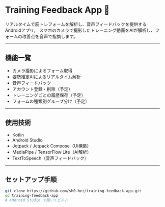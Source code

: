 # Training Feedback App 💪

リアルタイムで筋トレフォームを解析し、音声フィードバックを提供するAndroidアプリ。
スマホのカメラで撮影したトレーニング動画をAIが解析し、フォームの改善点を音声で指摘します。

---

## 機能一覧

- カメラ撮影によるフォーム取得
- 姿勢推定AIによるリアルタイム解析
- 音声フィードバック
- アカウント登録・削除（予定）
- トレーニングごとの履歴保存（予定）
- フォームの種類別グループ分け（予定）

---

## 使用技術

- Kotlin
- Android Studio
- Jetpack / Jetpack Compose（UI構築）
- MediaPipe / TensorFlow Lite（AI解析）
- TextToSpeech（音声フィードバック）

---

## セットアップ手順

```bash
git clone https://github.com/sh0-hei/training-feedback-app.git
cd training-feedback-app
# Android Studio で開いてビルド